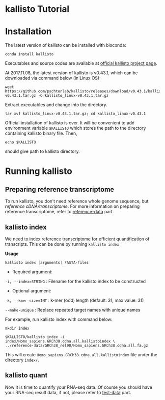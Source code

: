 # kallisto Tutorial

# Installation
The latest version of kallisto can be installed with bioconda:

```shell
conda install kallisto
```

Executables and source codes are available at [official kallisto project page](https://pachterlab.github.io/kallisto/download).

At 2017.11.08, the latest version of kallisto is v0.43.1, which can be downloaded via command below (in Linux OS):

```shell
wget https://github.com/pachterlab/kallisto/releases/download/v0.43.1/kallisto_linux-v0.43.1.tar.gz -O kallisto_linux-v0.43.1.tar.gz
```
Extract executables and change into the directory.

```shell
tar xvf kallisto_linux-v0.43.1.tar.gz; cd kallisto_linux-v0.43.1
```

Official installation of kallisto is over. It will be convenient to add environment variable `$KALLISTO` which stores the path to the directory containing kallisto binary file. Then,

```shell
echo $KALLISTO
```
should give path to kallisto directory.

# Running kallisto

## Preparing reference transcriptome
To run kallisto, you don't need reference whole genome sequence, but *reference cDNA/transcriptome*. For more information on preparing reference transcriptome, refer to [reference-data](../reference-data) part.

## kallisto index
We need to index reference transcriptome for efficient quantification of transcripts. This can be done by running `kallisto index`

**Usage**

```shell
kallisto index [arguments] FASTA-files
```

- Required argument:

`-i, --index=STRING` : Filename for the kallisto index to be constructed

- Optional argument:

`-k, --kmer-size=INT` : k-mer (odd) length (default: 31, max value: 31)

`--make-unique` : Replace repeated target names with unique names

For example, run kallisto index with command below:

```shell
mkdir index

$KALLISTO/kallisto index -i index/Homo_sapiens.GRCh38.cdna.all.kallistoindex \
../reference-data/GRCh38_rel90/Homo_sapiens.GRCh38.cdna.all.fa.gz
```

This will create `Homo_sapiens.GRCh38.cdna.all.kallistoindex` file under the directory `index/`.
## kallisto quant
Now it is time to quantify your RNA-seq data. Of course you should have your RNA-seq result data, if not, please refer to [test-data](../test-data) part.